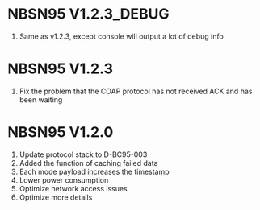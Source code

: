 # NBSN95 V1.2.3_DEBUG
1.	Same as v1.2.3, except console will output a lot of debug info

# NBSN95 V1.2.3
1.	Fix the problem that the COAP protocol has not received ACK and has been waiting 

# NBSN95 V1.2.0
1.	Update protocol stack to D-BC95-003
2.	Added the function of caching failed data
3.	Each mode payload increases the timestamp
4.  Lower power consumption 
5.	Optimize network access issues 
6.	Optimize more details
